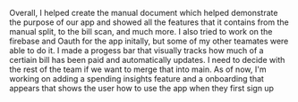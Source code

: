 Overall, I helped create the manual document which helped demonstrate the purpose of our app and showed all the features that it contains from the manual split, to the bill scan, and much more. I also tried to work on the firebase and Oauth for the app initally, but some of my other teamates were able to do it. I made a progess bar that visually tracks how much of a certiain bill has been paid and automatically updates. I need to decide with the rest of the team if we want to merge that into main. As of now, I'm working on adding a spending insights feature and a onboarding that appears that shows the user how to use the app when they first sign up 
